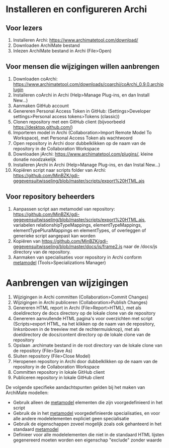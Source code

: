# Installeren en configureren Archi

## Voor lezers
1. Installeren Archi: https://www.archimatetool.com/download/
2. Downloaden ArchiMate bestand
3. Inlezen ArchiMate bestand in Archi (File>Open)

## Voor mensen die wijzigingen willen aanbrengen
1. Downloaden coArchi: https://www.archimatetool.com/downloads/coarchi/coArchi_0.9.0.archiplugin
2. Installeren coArchi in Archi (Help>Manage Plug-ins, en dan Install New...)
3. Aanmaken GitHub account
4. Genereren Personal Access Token in GitHub: (Settings>Developer settings>Personal access tokens>Tokens (classic))
5. Clonen repository met een GitHub client (bijvoorbeeld https://desktop.github.com/)
6. Importeren model in Archi (Collaboration>Import Remote Model To Workspace), met Personal Access Token als wachtwoord
7. Open repository in Archi door dubbelklikken op de naam van de repository in de Collaboration Workspace
8. Downloaden jArchi: https://www.archimatetool.com/plugins/, kleine donatie noodzakelijk
9. Installeren jArchi in Archi (Help>Manage Plug-ins, en dan Instal New...)
10. Kopiëren script naar scripts folder van Archi: https://github.com/MinBZK/gdi-gegevensuitwisseling/blob/master/scripts/export%20HTML.ajs

## Voor repository beheerders
1. Aanpassen script aan metamodel van repository: https://github.com/MinBZK/gdi-gegevensuitwisseling/blob/master/scripts/export%20HTML.ajs, variabelen relationshipTypeMappings, elementTypeMappings, elementTypePluralMappings en elementTypes, of overleggen of generieke script aangepast kan worden
2. Kopiëren van https://github.com/MinBZK/gdi-gegevensuitwisseling/blob/master/docs/js/frame2.js naar de /docs/js directory van de repository.
3. Aanmaken van specialisaties voor repository in Archi conform <a href="metamodel.md">metamodel</a> (Tools>Specializations Manager)

# Aanbrengen van wijzigingen
1. Wijzigingen in Archi committen (Collaboration>Commit Changes) 
2. Wijzigingen in Archi publiceren (Collaboration>Publish Changes)
3. Genereren HTML report in Archi (File>Report>HTML), met als doeldirectory de docs directory op de lokale clone van de repository
4. Genereren aanvullende HTML pagina's voor overzichten met script (Scripts>export HTML, na het klikken op de naam van de repository, linksnboven in de treeview met de rechtermuisknop), met als doeldirectory de docs/content directory op de lokale clone van de repository
5. Opslaan .archimate bestand in de root directory van de lokale clone van de repository (File>Save As)
6. Sluiten repository (File>Close Model)
7. Heropenen repository in Archi door dubbelklikken op de naam van de repository in de Collaboration Workspace
8. Committen repository in lokale GitHub client
9. Publiceren repository in lokale GitHub client

De volgende specifieke aandachtspunten gelden bij het maken van ArchiMate modellen:
* Gebruik alleen de <a href="metamodel.md">metamodel</a> elementen die zijn voorgedefinieerd in het script
* Gebruik de in het <a href="metamodel.md">metamodel</a> voorgedefinieerde specialisaties, en voor alle andere modelelementen expliciet geen specialisatie
* Gebruik de eigenschappen zoveel mogelijk zoals ook gehanteerd in het standaard <a href="metamodel.md">metamodel</a>
* Definieer voor alle modelelementen die niet in de standaard HTML lijsten gegenereerd moeten worden een eigenschap "exclude" zonder waarde